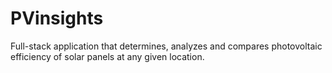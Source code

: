 # PVinsights
Full-stack application that determines, analyzes and compares photovoltaic efficiency of solar panels at any given location.
